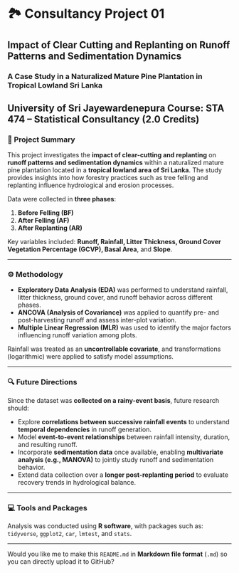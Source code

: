 # 🏞️ Consultancy Project 01

## Impact of Clear Cutting and Replanting on Runoff Patterns and Sedimentation Dynamics

### A Case Study in a Naturalized Mature Pine Plantation in Tropical Lowland Sri Lanka

**University of Sri Jayewardenepura**
**Course:** STA 474 – Statistical Consultancy (2.0 Credits)
---

### 📘 Project Summary

This project investigates the **impact of clear-cutting and replanting** on **runoff patterns and sedimentation dynamics** within a naturalized mature pine plantation located in a **tropical lowland area of Sri Lanka**. The study provides insights into how forestry practices such as tree felling and replanting influence hydrological and erosion processes.

Data were collected in **three phases**:

1. **Before Felling (BF)**
2. **After Felling (AF)**
3. **After Replanting (AR)**

Key variables included: **Runoff, Rainfall, Litter Thickness, Ground Cover Vegetation Percentage (GCVP), Basal Area**, and **Slope**.

---

### ⚙️ Methodology

* **Exploratory Data Analysis (EDA)** was performed to understand rainfall, litter thickness, ground cover, and runoff behavior across different phases.
* **ANCOVA (Analysis of Covariance)** was applied to quantify pre- and post-harvesting runoff and assess inter-plot variation.
* **Multiple Linear Regression (MLR)** was used to identify the major factors influencing runoff variation among plots.

Rainfall was treated as an **uncontrollable covariate**, and transformations (logarithmic) were applied to satisfy model assumptions.

---

### 🔍 Future Directions

Since the dataset was **collected on a rainy-event basis**, future research should:

* Explore **correlations between successive rainfall events** to understand **temporal dependencies** in runoff generation.
* Model **event-to-event relationships** between rainfall intensity, duration, and resulting runoff.
* Incorporate **sedimentation data** once available, enabling **multivariate analysis (e.g., MANOVA)** to jointly study runoff and sedimentation behavior.
* Extend data collection over a **longer post-replanting period** to evaluate recovery trends in hydrological balance.

---

### 💻 Tools and Packages

Analysis was conducted using **R software**, with packages such as:
`tidyverse`, `ggplot2`, `car`, `lmtest`, and `stats`.

---


Would you like me to make this `README.md` in **Markdown file format** (`.md`) so you can directly upload it to GitHub?


